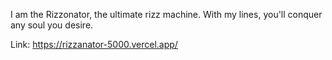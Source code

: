 I am the Rizzonator, the ultimate rizz machine. With my lines, you'll conquer any soul you desire.

Link: https://rizzanator-5000.vercel.app/
